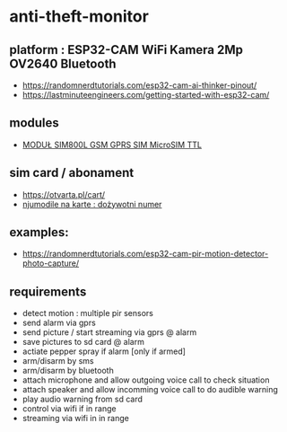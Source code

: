 # anti-theft-monitor

## platform : ESP32-CAM WiFi Kamera 2Mp OV2640 Bluetooth
- https://randomnerdtutorials.com/esp32-cam-ai-thinker-pinout/
- https://lastminuteengineers.com/getting-started-with-esp32-cam/

## modules
- [MODUŁ SIM800L GSM GPRS SIM MicroSIM TTL](https://circuitdigest.com/microcontroller-projects/interfacing-sim800l-module-with-esp32)

## sim card / abonament
- https://otvarta.pl/cart/
- [njumodile na karte : dożywotni numer](https://www.njumobile.pl/oferta/nju-na-karte)

## examples:
- https://randomnerdtutorials.com/esp32-cam-pir-motion-detector-photo-capture/

## requirements
- detect motion : multiple pir sensors
- send alarm via gprs
- send picture / start streaming via gprs @ alarm 
- save pictures to sd card @ alarm
- actiate pepper spray if alarm [only if armed]
- arm/disarm by sms
- arm/disarm by bluetooth
- attach microphone and allow outgoing voice call to check situation
- attach speaker and allow incomming voice call to do audible warning
- play audio warning from sd card
- control via wifi if in range
- streaming via wifi in in range

